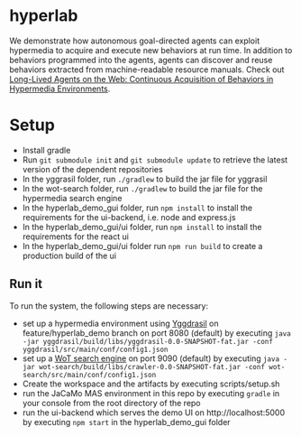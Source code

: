 # hyperlab
We demonstrate how autonomous goal-directed agents can exploit hypermedia to acquire and execute new behaviors at run time. In addition to behaviors programmed into the agents, agents can discover and reuse behaviors extracted from machine-readable resource manuals.
Check out [Long-Lived Agents on the Web: Continuous Acquisition of Behaviors in Hypermedia Environments](https://www.alexandria.unisg.ch/259528/).

# Setup
* Install gradle
* Run `git submodule init` and `git submodule update` to retrieve the latest version of the dependent repositories
* In the yggrasil folder, run `./gradlew` to build the jar file for yggrasil
* In the wot-search folder, run `./gradlew` to build the jar file for the hypermedia search engine
* In the hyperlab_demo_gui folder, run `npm install` to install the requirements for the ui-backend, i.e. node and express.js
* In the hyperlab_demo_gui/ui folder, run `npm install` to install the requirements for the react ui
* In the hyperlab_demo_gui/ui folder run `npm run build` to create a production build of the ui

## Run it
To run the system, the following steps are necessary:
* set up a hypermedia environment using [Yggdrasil](https://github.com/Interactions-HSG/yggdrasil/tree/hyperlab_demo) on feature/hyperlab_demo branch on port 8080 (default) by executing `java -jar yggdrasil/build/libs/yggdrasil-0.0-SNAPSHOT-fat.jar -conf yggdrasil/src/main/conf/config1.json`
* set up a [WoT search engine](https://github.com/Interactions-HSG/wot-search) on port 9090 (default) by executing `java -jar wot-search/build/libs/crawler-0.0-SNAPSHOT-fat.jar -conf wot-search/src/main/conf/config1.json`
* Create the workspace and the artifacts by executing scripts/setup.sh
* run the JaCaMo MAS environment in this repo by executing `gradle` in your console from the root directory of the repo
* run the ui-backend which serves the demo UI on http://localhost:5000 by executing `npm start` in the hyperlab_demo_gui folder
